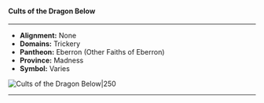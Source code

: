 #### Cults of the Dragon Below
___

- **Alignment:** None
- **Domains:** Trickery
- **Pantheon:** Eberron (Other Faiths of Eberron)
- **Province:** Madness
- **Symbol:** Varies

![Cults of the Dragon Below|250](https://5etools-mirror-1.github.io/img/deities/ERLW/Cults%20of%20Khyber.png)
___
